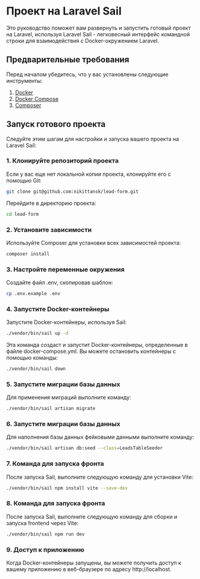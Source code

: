 # Проект на Laravel Sail

Это руководство поможет вам развернуть и запустить готовый проект на Laravel, используя Laravel Sail - легковесный интерфейс командной строки для взаимодействия с Docker-окружением Laravel.

## Предварительные требования

Перед началом убедитесь, что у вас установлены следующие инструменты:

1. [Docker](https://docs.docker.com/get-docker/)
2. [Docker Compose](https://docs.docker.com/compose/install/)
3. [Composer](https://getcomposer.org/)

## Запуск готового проекта

Следуйте этим шагам для настройки и запуска вашего проекта на Laravel Sail:

### 1. Клонируйте репозиторий проекта

Если у вас еще нет локальной копии проекта, клонируйте его с помощью Git:

```sh
git clone git@github.com:nikittansk/lead-form.git
```

Перейдите в директорию проекта:

```sh
cd lead-form
```

### 2. Установите зависимости

Используйте Composer для установки всех зависимостей проекта:

```sh
composer install
```

### 3. Настройте переменные окружения

Создайте файл .env, скопировав шаблон:

```sh
cp .env.example .env
```

### 4. Запустите Docker-контейнеры

Запустите Docker-контейнеры, используя Sail:

```sh
./vendor/bin/sail up -d
```

Эта команда создаст и запустит Docker-контейнеры, определенные в файле docker-compose.yml. Вы можете остановить контейнеры с помощью команды:

```sh
./vendor/bin/sail down
```

### 5. Запустите миграции базы данных

Для применения миграций выполните команду:

```sh
./vendor/bin/sail artisan migrate
```

### 6. Запустите миграции базы данных

Для наполнения базы данных фейковыми данными выполните команду:

```sh
./vendor/bin/sail artisan db:seed --class=LeadsTableSeeder
```

### 7. Команда для запуска фронта

После запуска Sail, выполните следующую команду для установки Vite:

```sh
./vendor/bin/sail npm install vite --save-dev
```

### 8. Команда для запуска фронта

После запуска Sail, выполните следующую команду для сборки и запуска frontend через Vite:

```sh
./vendor/bin/sail npm run dev
```

### 9. Доступ к приложению

Когда Docker-контейнеры запущены, вы можете получить доступ к вашему приложению в веб-браузере по адресу http://localhost.
